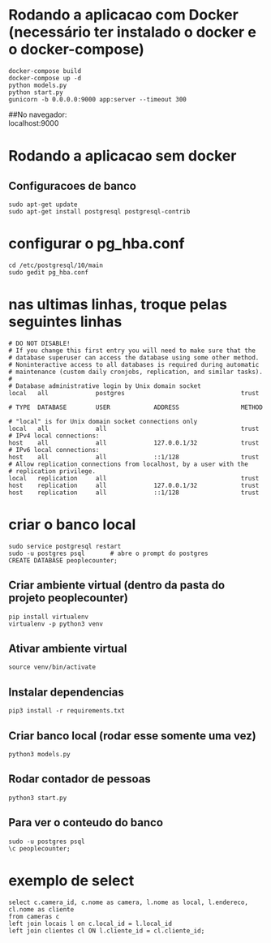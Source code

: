 # Rodando a aplicacao com Docker (necessário ter instalado o docker e o docker-compose)
    docker-compose build
    docker-compose up -d
    python models.py  
    python start.py
    gunicorn -b 0.0.0.0:9000 app:server --timeout 300

##No navegador:  
    localhost:9000


# Rodando a aplicacao sem docker

## Configuracoes de banco

    sudo apt-get update
    sudo apt-get install postgresql postgresql-contrib

# configurar o pg_hba.conf
    cd /etc/postgresql/10/main 
    sudo gedit pg_hba.conf
# nas ultimas linhas, troque pelas seguintes linhas

    # DO NOT DISABLE!
    # If you change this first entry you will need to make sure that the
    # database superuser can access the database using some other method.
    # Noninteractive access to all databases is required during automatic
    # maintenance (custom daily cronjobs, replication, and similar tasks).
    #
    # Database administrative login by Unix domain socket
    local   all             postgres                                trust

    # TYPE  DATABASE        USER            ADDRESS                 METHOD

    # "local" is for Unix domain socket connections only
    local   all             all                                     trust
    # IPv4 local connections:
    host    all             all             127.0.0.1/32            trust
    # IPv6 local connections:
    host    all             all             ::1/128                 trust
    # Allow replication connections from localhost, by a user with the
    # replication privilege.
    local   replication     all                                     trust
    host    replication     all             127.0.0.1/32            trust
    host    replication     all             ::1/128                 trust


# criar o banco local 
    sudo service postgresql restart
    sudo -u postgres psql       # abre o prompt do postgres 
    CREATE DATABASE peoplecounter;



## Criar ambiente virtual (dentro da pasta do projeto peoplecounter)
    pip install virtualenv
    virtualenv -p python3 venv



## Ativar ambiente virtual
    source venv/bin/activate


## Instalar dependencias
    pip3 install -r requirements.txt


## Criar banco local (rodar esse somente uma vez)
    python3 models.py


## Rodar contador de pessoas 
    python3 start.py


## Para ver o conteudo do banco 
    sudo -u postgres psql
    \c peoplecounter;
# exemplo de select
    select c.camera_id, c.nome as camera, l.nome as local, l.endereco, cl.nome as cliente 
    from cameras c 
    left join locais l on c.local_id = l.local_id 
    left join clientes cl ON l.cliente_id = cl.cliente_id; 


